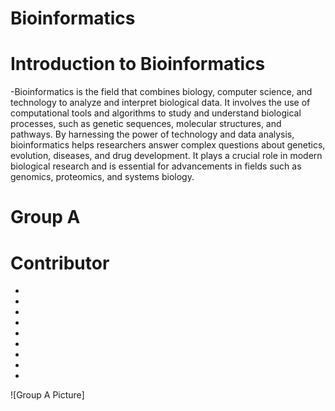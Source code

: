 # Bioinformatics 
# Introduction to Bioinformatics 
-Bioinformatics is the field that combines biology, computer science, and technology to analyze and interpret biological data. It involves the use of computational tools and algorithms to study and understand biological processes, such as genetic sequences, molecular structures, and pathways. By harnessing the power of technology and data analysis, bioinformatics helps researchers answer complex questions about genetics, evolution, diseases, and drug development. It plays a crucial role in modern biological research and is essential for advancements in fields such as genomics, proteomics, and systems biology.
# Group A 
# Contributor 
-
-
-
-
-
-
-
-
-
![Group A Picture]
